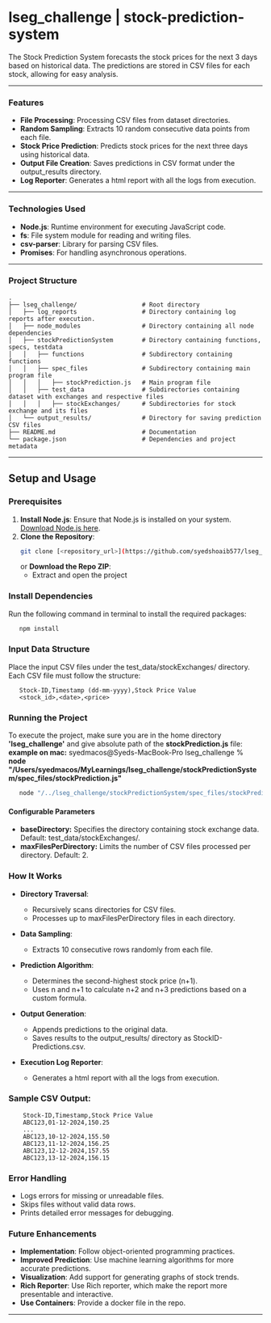 # lseg_challenge | stock-prediction-system
The Stock Prediction System forecasts the stock prices for the next 3 days based on historical data. The predictions are stored in CSV files for each stock, allowing for easy analysis.

---
### Features
- **File Processing**: Processing CSV files from dataset directories.
- **Random Sampling**: Extracts 10 random consecutive data points from each file.
- **Stock Price Prediction**: Predicts stock prices for the next three days using historical data.
- **Output File Creation**: Saves predictions in CSV format under the output_results directory.
- **Log Reporter**: Generates a html report with all the logs from execution.

---
### Technologies Used
- **Node.js**: Runtime environment for executing JavaScript code.
- **fs**: File system module for reading and writing files.
- **csv-parser**: Library for parsing CSV files.
- **Promises**: For handling asynchronous operations.

---
### Project Structure
```plaintext
.
├── lseg_challenge/                  # Root directory
│   ├── log_reports                  # Directory containing log reports after execution.
│   ├── node_modules                 # Directory containing all node dependencies
│   ├── stockPredictionSystem        # Directory containing functions, specs, testdata
│   │   ├── functions                # Subdirectory containing functions
│   │   ├── spec_files               # Subdirectory containing main program file
│   │   │   ├── stockPrediction.js   # Main program file
│   │   ├── test_data                # Subdirectories containing dataset with exchanges and respective files
│   │   │   ├── stockExchanges/      # Subdirectories for stock exchange and its files
│   └── output_results/              # Directory for saving prediction CSV files
├── README.md                        # Documentation
└── package.json                     # Dependencies and project metadata
```

---
## Setup and Usage
### Prerequisites
1. **Install Node.js**: Ensure that Node.js is installed on your system. [Download Node.js here](https://nodejs.org/).
2. **Clone the Repository**:
   ```bash
   git clone [<repository_url>](https://github.com/syedshoaib577/lseg_challenege.git)
   ```
   or
   **Download the Repo ZIP**:
      - Extract and open the project
   
   
### Install Dependencies
Run the following command in terminal to install the required packages:
```bash
   npm install
```

### Input Data Structure
Place the input CSV files under the test_data/stockExchanges/ directory. Each CSV file must follow the structure:
```csv
   Stock-ID,Timestamp (dd-mm-yyyy),Stock Price Value
   <stock_id>,<date>,<price>
```

### Running the Project
To execute the project, make sure you are in the home directory **'lseg_challenge'** and give absolute path of the **stockPrediction.js** file:
**example on mac:** syedmacos@Syeds-MacBook-Pro lseg_challenge % **node "/Users/syedmacos/MyLearnings/lseg_challenge/stockPredictionSystem/spec_files/stockPrediction.js"**
```bash
   node "/../lseg_challenge/stockPredictionSystem/spec_files/stockPrediction.js"
```

#### Configurable Parameters
- **baseDirectory:** Specifies the directory containing stock exchange data. Default: test_data/stockExchanges/.
- **maxFilesPerDirectory:** Limits the number of CSV files processed per directory. Default: 2.

### How It Works
- **Directory Traversal**:
    - Recursively scans directories for CSV files.
    - Processes up to maxFilesPerDirectory files in each directory.

- **Data Sampling**:
    - Extracts 10 consecutive rows randomly from each file.

- **Prediction Algorithm**:
    - Determines the second-highest stock price (n+1).
    - Uses n and n+1 to calculate n+2 and n+3 predictions based on a custom formula.

- **Output Generation**:
    - Appends predictions to the original data.
    - Saves results to the output_results/ directory as StockID-Predictions.csv.

- **Execution Log Reporter**:
    - Generates a html report with all the logs from execution.

### Sample CSV Output:
```csv
    Stock-ID,Timestamp,Stock Price Value
    ABC123,01-12-2024,150.25
    ...
    ABC123,10-12-2024,155.50
    ABC123,11-12-2024,156.25
    ABC123,12-12-2024,157.55
    ABC123,13-12-2024,156.15
```

### Error Handling
- Logs errors for missing or unreadable files.
- Skips files without valid data rows.
- Prints detailed error messages for debugging.

### Future Enhancements
- **Implementation**: Follow object-oriented programming practices.
- **Improved Prediction**: Use machine learning algorithms for more accurate predictions.
- **Visualization**: Add support for generating graphs of stock trends.
- **Rich Reporter**: Use Rich reporter, which make the report more presentable and interactive.
- **Use Containers**: Provide a docker file in the repo.
---
